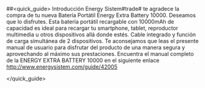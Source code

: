 ##<quick_guide> Introducción
Energy Sistem#trade# te agradece la compra de tu nueva Batería Portátil Energy Extra Battery 10000.
Deseamos que lo disfrutes. Esta batería portátil recargable con 10000mAh de capacidad es ideal
para recargar tu smartphone, tablet, reproductor multimedia u otros dispositivos allá donde
estés. Cable integrado y función de carga simultánea de 2 dispositivos.
Te aconsejamos que leas el presente manual de usuario para disfrutar del producto de una
manera segura y aprovechando al máximo sus prestaciones.
Encuentra el manual completo de la ENERGY EXTRA BATTERY 10000 en el siguiente enlace http://www.energysistem.com/guide/42005

</quick_guide>
